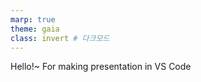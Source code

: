 ```yaml
---
marp: true
theme: gaia
class: invert # 다크모드
---
```


Hello!~
For making presentation in VS Code